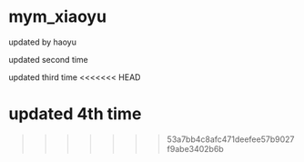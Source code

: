 # mym_xiaoyu




updated by haoyu

updated second time

updated third time
<<<<<<< HEAD

updated 4th time
=======
>>>>>>> 53a7bb4c8afc471deefee57b9027f9abe3402b6b
